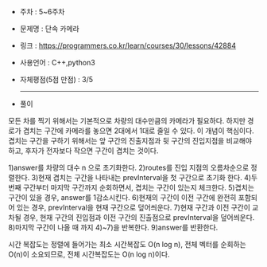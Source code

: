 * 주차 : 5~6주차
* 문제명 : 단속 카메라
* 링크 :  https://programmers.co.kr/learn/courses/30/lessons/42884
* 사용언어 : C++,python3
* 자체평점(5점 만점) : 3/5
  
  ---

* 풀이

모든 차를 찍기 위해서는 기본적으로 차량의 대수만큼의 카메라가 필요하다. 하지만 경로가 겹치는 구간에 카메라를 놓으면 2대에서 1대로 줄일 수 있다. 이 개념이 핵심이다. 겹치는 구간을 구하기 위해서는 앞 구간의 진출지점과 뒷 구간의 진입지점을 비교해야 하고, 후자가 전자보다 작으면 구간이 겹치는 것이다.

1)answer를 차량의 대수 n 으로 초기화한다.
2)routes를 진입 지점의 오름차순으로 정렬한다.
3)현재 겹치는 구간을 나타내는 prevInterval을 첫 구간으로 초기화 한다.
4)두번째 구간부터 마지막 구간까지 순회하면서, 겹치는 구간이 있는지 체크한다.
5)겹치는 구간이 있을 경우, answer를 1감소시킨다.
6)현재의 구간이 이전 구간에 완전히 포함되어 있는 경우, prevInterval을 현재 구간으로 덮어씌운다.
7)현재 구간과 이전 구간이 교차될 경우, 현재 구간의 진입점과 이전 구간의 진출점으로 prevInterval을 덮어씌운다.
8)마지막 구간이 나올 때 까지 4)~7)을 반복한다.
9)answer를 반환한다.

시간 복잡도는 정렬에 들어가는 최소 시간복잡도 O(n log n), 전체 벡터를 순회하는 O(n)이 소요되므로, 전체 시간복잡도는 O(n log n)이다.